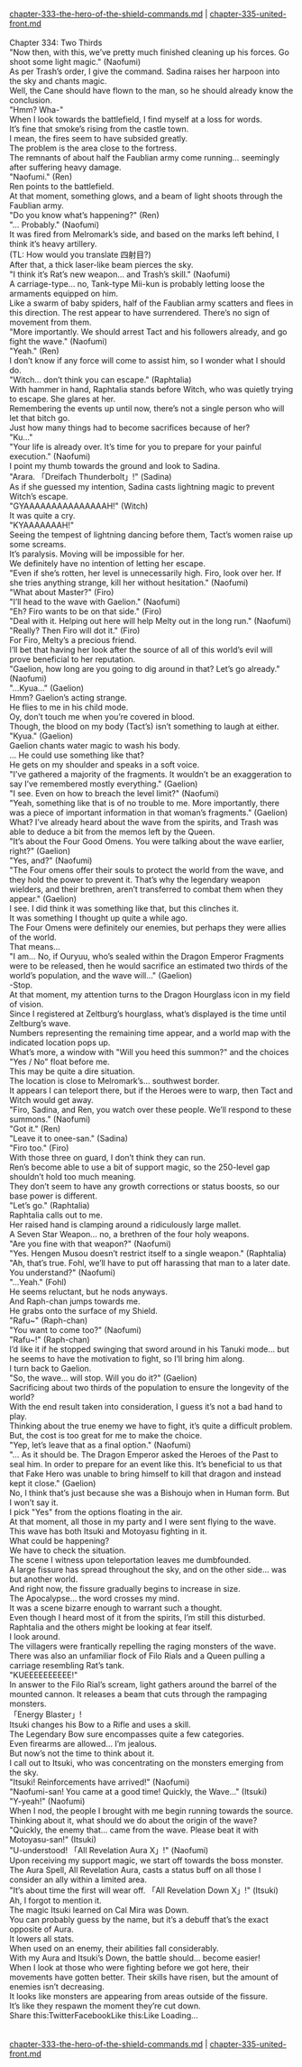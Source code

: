 [chapter-333-the-hero-of-the-shield-commands.md](./chapter-333-the-hero-of-the-shield-commands.md) | [chapter-335-united-front.md](./chapter-335-united-front.md) <br/>
<br/>
Chapter 334: Two Thirds<br/>
"Now then, with this, we’ve pretty much finished cleaning up his forces. Go shoot some light magic." (Naofumi)<br/>
As per Trash’s order, I give the command. Sadina raises her harpoon into the sky and chants magic.<br/>
Well, the Cane should have flown to the man, so he should already know the conclusion.<br/>
"Hmm? Wha-"<br/>
When I look towards the battlefield, I find myself at a loss for words.<br/>
It’s fine that smoke’s rising from the castle town.<br/>
I mean, the fires seem to have subsided greatly.<br/>
The problem is the area close to the fortress.<br/>
The remnants of about half the Faublian army come running… seemingly after suffering heavy damage.<br/>
"Naofumi." (Ren)<br/>
Ren points to the battlefield.<br/>
At that moment, something glows, and a beam of light shoots through the Faublian army.<br/>
"Do you know what’s happening?" (Ren)<br/>
"… Probably." (Naofumi)<br/>
It was fired from Melromark’s side, and based on the marks left behind, I think it’s heavy artillery.<br/>
(TL: How would you translate 四射目?)<br/>
After that, a thick laser-like beam pierces the sky.<br/>
"I think it’s Rat’s new weapon… and Trash’s skill." (Naofumi)<br/>
A carriage-type… no, Tank-type Mii-kun is probably letting loose the armaments equipped on him.<br/>
Like a swarm of baby spiders, half of the Faublian army scatters and flees in this direction. The rest appear to have surrendered. There’s no sign of movement from them.<br/>
"More importantly. We should arrest Tact and his followers already, and go fight the wave." (Naofumi)<br/>
"Yeah." (Ren)<br/>
I don’t know if any force will come to assist him, so I wonder what I should do.<br/>
"Witch… don’t think you can escape." (Raphtalia)<br/>
With hammer in hand, Raphtalia stands before Witch, who was quietly trying to escape. She glares at her.<br/>
Remembering the events up until now, there’s not a single person who will let that bitch go.<br/>
Just how many things had to become sacrifices because of her?<br/>
"Ku…"<br/>
"Your life is already over. It’s time for you to prepare for your painful execution." (Naofumi)<br/>
I point my thumb towards the ground and look to Sadina.<br/>
"Arara. 「Dreifach Thunderbolt」!" (Sadina)<br/>
As if she guessed my intention, Sadina casts lightning magic to prevent Witch’s escape.<br/>
"GYAAAAAAAAAAAAAAAH!" (Witch)<br/>
It was quite a cry.<br/>
"KYAAAAAAAH!"<br/>
Seeing the tempest of lightning dancing before them, Tact’s women raise up some screams.<br/>
It’s paralysis. Moving will be impossible for her.<br/>
We definitely have no intention of letting her escape.<br/>
"Even if she’s rotten, her level is unnecessarily high. Firo, look over her. If she tries anything strange, kill her without hesitation." (Naofumi)<br/>
"What about Master?" (Firo)<br/>
"I’ll head to the wave with Gaelion." (Naofumi)<br/>
"Eh? Firo wants to be on that side." (Firo)<br/>
"Deal with it. Helping out here will help Melty out in the long run." (Naofumi)<br/>
"Really? Then Firo will dot it." (Firo)<br/>
For Firo, Melty’s a precious friend.<br/>
I’ll bet that having her look after the source of all of this world’s evil will prove beneficial to her reputation.<br/>
"Gaelion, how long are you going to dig around in that? Let’s go already." (Naofumi)<br/>
"…Kyua…" (Gaelion)<br/>
Hmm? Gaelion’s acting strange.<br/>
He flies to me in his child mode.<br/>
Oy, don’t touch me when you’re covered in blood.<br/>
Though, the blood on my body (Tact’s) isn’t something to laugh at either.<br/>
"Kyua." (Gaelion)<br/>
Gaelion chants water magic to wash his body.<br/>
… He could use something like that?<br/>
He gets on my shoulder and speaks in a soft voice.<br/>
"I’ve gathered a majority of the fragments. It wouldn’t be an exaggeration to say I’ve remembered mostly everything." (Gaelion)<br/>
"I see. Even on how to breach the level limit?" (Naofumi)<br/>
"Yeah, something like that is of no trouble to me. More importantly, there was a piece of important information in that woman’s fragments." (Gaelion)<br/>
What? I’ve already heard about the wave from the spirits, and Trash was able to deduce a bit from the memos left by the Queen.<br/>
"It’s about the Four Good Omens. You were talking about the wave earlier, right?" (Gaelion)<br/>
"Yes, and?" (Naofumi)<br/>
"The Four omens offer their souls to protect the world from the wave, and they hold the power to prevent it. That’s why the legendary weapon wielders, and their brethren, aren’t transferred to combat them when they appear." (Gaelion)<br/>
I see. I did think it was something like that, but this clinches it.<br/>
It was something I thought up quite a while ago.<br/>
The Four Omens were definitely our enemies, but perhaps they were allies of the world.<br/>
That means…<br/>
"I am… No, if Ouryuu, who’s sealed within the Dragon Emperor Fragments were to be released, then he would sacrifice an estimated two thirds of the world’s population, and the wave will…" (Gaelion)<br/>
-Stop.<br/>
At that moment, my attention turns to the Dragon Hourglass icon in my field of vision.<br/>
Since I registered at Zeltburg’s hourglass, what’s displayed is the time until Zeltburg’s wave.<br/>
Numbers representing the remaining time appear, and a world map with the indicated location pops up.<br/>
What’s more, a window with "Will you heed this summon?" and the choices "Yes / No" float before me.<br/>
This may be quite a dire situation.<br/>
The location is close to Melromark’s… southwest border.<br/>
It appears I can teleport there, but if the Heroes were to warp, then Tact and Witch would get away.<br/>
"Firo, Sadina, and Ren, you watch over these people. We’ll respond to these summons." (Naofumi)<br/>
"Got it." (Ren)<br/>
"Leave it to onee-san." (Sadina)<br/>
"Firo too." (Firo)<br/>
With those three on guard, I don’t think they can run.<br/>
Ren’s become able to use a bit of support magic, so the 250-level gap shouldn’t hold too much meaning.<br/>
They don’t seem to have any growth corrections or status boosts, so our base power is different.<br/>
"Let’s go." (Raphtalia)<br/>
Raphtalia calls out to me.<br/>
Her raised hand is clamping around a ridiculously large mallet.<br/>
A Seven Star Weapon… no, a brethren of the four holy weapons.<br/>
"Are you fine with that weapon?" (Naofumi)<br/>
"Yes. Hengen Musou doesn’t restrict itself to a single weapon." (Raphtalia)<br/>
"Ah, that’s true. Fohl, we’ll have to put off harassing that man to a later date. You understand?" (Naofumi)<br/>
"…Yeah." (Fohl)<br/>
He seems reluctant, but he nods anyways.<br/>
And Raph-chan jumps towards me.<br/>
He grabs onto the surface of my Shield.<br/>
"Rafu~" (Raph-chan)<br/>
"You want to come too?" (Naofumi)<br/>
"Rafu~!" (Raph-chan)<br/>
I’d like it if he stopped swinging that sword around in his Tanuki mode… but he seems to have the motivation to fight, so I’ll bring him along.<br/>
I turn back to Gaelion.<br/>
"So, the wave… will stop. Will you do it?" (Gaelion)<br/>
Sacrificing about two thirds of the population to ensure the longevity of the world?<br/>
With the end result taken into consideration, I guess it’s not a bad hand to play.<br/>
Thinking about the true enemy we have to fight, it’s quite a difficult problem.<br/>
But, the cost is too great for me to make the choice.<br/>
"Yep, let’s leave that as a final option." (Naofumi)<br/>
"… As it should be. The Dragon Emperor asked the Heroes of the Past to seal him. In order to prepare for an event like this. It’s beneficial to us that that Fake Hero was unable to bring himself to kill that dragon and instead kept it close." (Gaelion)<br/>
No, I think that’s just because she was a Bishoujo when in Human form. But I won’t say it.<br/>
I pick "Yes" from the options floating in the air.<br/>
At that moment, all those in my party and I were sent flying to the wave.<br/>
This wave has both Itsuki and Motoyasu fighting in it.<br/>
What could be happening?<br/>
We have to check the situation.<br/>
The scene I witness upon teleportation leaves me dumbfounded.<br/>
A large fissure has spread throughout the sky, and on the other side… was but another world.<br/>
And right now, the fissure gradually begins to increase in size.<br/>
The Apocalypse… the word crosses my mind.<br/>
It was a scene bizarre enough to warrant such a thought.<br/>
Even though I heard most of it from the spirits, I’m still this disturbed.<br/>
Raphtalia and the others might be looking at fear itself.<br/>
I look around.<br/>
The villagers were frantically repelling the raging monsters of the wave.<br/>
There was also an unfamiliar flock of Filo Rials and a Queen pulling a carriage resembling Rat’s tank.<br/>
"KUEEEEEEEEEE!"<br/>
In answer to the Filo Rial’s scream, light gathers around the barrel of the mounted cannon. It releases a beam that cuts through the rampaging monsters.<br/>
「Energy Blaster」!<br/>
Itsuki changes his Bow to a Rifle and uses a skill.<br/>
The Legendary Bow sure encompasses quite a few categories.<br/>
Even firearms are allowed… I’m jealous.<br/>
But now’s not the time to think about it.<br/>
I call out to Itsuki, who was concentrating on the monsters emerging from the sky.<br/>
"Itsuki! Reinforcements have arrived!" (Naofumi)<br/>
"Naofumi-san! You came at a good time! Quickly, the Wave…" (Itsuki)<br/>
"Y-yeah!" (Naofumi)<br/>
When I nod, the people I brought with me begin running towards the source.<br/>
Thinking about it, what should we do about the origin of the wave?<br/>
"Quickly, the enemy that… came from the wave. Please beat it with Motoyasu-san!" (Itsuki)<br/>
"U-understood! 「All Revelation Aura X」!" (Naofumi)<br/>
Upon receiving my support magic, we start off towards the boss monster.<br/>
The Aura Spell, All Revelation Aura, casts a status buff on all those I consider an ally within a limited area.<br/>
"It’s about time the first will wear off. 「All Revelation Down X」!" (Itsuki)<br/>
Ah, I forgot to mention it.<br/>
The magic Itsuki learned on Cal Mira was Down.<br/>
You can probably guess by the name, but it’s a debuff that’s the exact opposite of Aura.<br/>
It lowers all stats.<br/>
When used on an enemy, their abilities fall considerably.<br/>
With my Aura and Itsuki’s Down, the battle should… become easier!<br/>
When I look at those who were fighting before we got here, their movements have gotten better. Their skills have risen, but the amount of enemies isn’t decreasing.<br/>
It looks like monsters are appearing from areas outside of the fissure.<br/>
It’s like they respawn the moment they’re cut down.<br/>
Share this:TwitterFacebookLike this:Like Loading... <br/>
<br/>
<br/>
[chapter-333-the-hero-of-the-shield-commands.md](./chapter-333-the-hero-of-the-shield-commands.md) | [chapter-335-united-front.md](./chapter-335-united-front.md) <br/>

